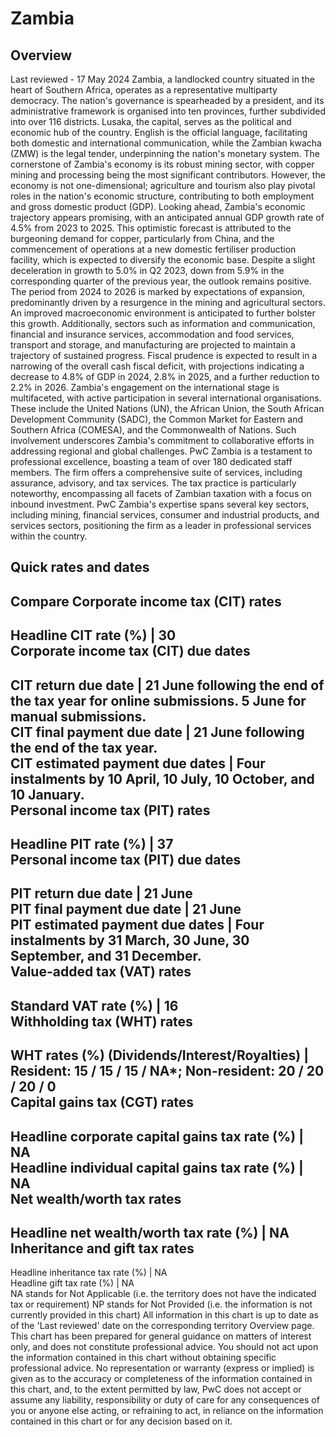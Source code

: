 # Zambia
## Overview
Last reviewed - 17 May 2024
Zambia, a landlocked country situated in the heart of Southern Africa, operates as a representative multiparty democracy. The nation's governance is spearheaded by a president, and its administrative framework is organised into ten provinces, further subdivided into over 116 districts. Lusaka, the capital, serves as the political and economic hub of the country. English is the official language, facilitating both domestic and international communication, while the Zambian kwacha (ZMW) is the legal tender, underpinning the nation's monetary system.
The cornerstone of Zambia's economy is its robust mining sector, with copper mining and processing being the most significant contributors. However, the economy is not one-dimensional; agriculture and tourism also play pivotal roles in the nation's economic structure, contributing to both employment and gross domestic product (GDP).
Looking ahead, Zambia's economic trajectory appears promising, with an anticipated annual GDP growth rate of 4.5% from 2023 to 2025. This optimistic forecast is attributed to the burgeoning demand for copper, particularly from China, and the commencement of operations at a new domestic fertiliser production facility, which is expected to diversify the economic base. Despite a slight deceleration in growth to 5.0% in Q2 2023, down from 5.9% in the corresponding quarter of the previous year, the outlook remains positive.
The period from 2024 to 2026 is marked by expectations of expansion, predominantly driven by a resurgence in the mining and agricultural sectors. An improved macroeconomic environment is anticipated to further bolster this growth. Additionally, sectors such as information and communication, financial and insurance services, accommodation and food services, transport and storage, and manufacturing are projected to maintain a trajectory of sustained progress. Fiscal prudence is expected to result in a narrowing of the overall cash fiscal deficit, with projections indicating a decrease to 4.8% of GDP in 2024, 2.8% in 2025, and a further reduction to 2.2% in 2026.
Zambia's engagement on the international stage is multifaceted, with active participation in several international organisations. These include the United Nations (UN), the African Union, the South African Development Community (SADC), the Common Market for Eastern and Southern Africa (COMESA), and the Commonwealth of Nations. Such involvement underscores Zambia's commitment to collaborative efforts in addressing regional and global challenges.
PwC Zambia is a testament to professional excellence, boasting a team of over 180 dedicated staff members. The firm offers a comprehensive suite of services, including assurance, advisory, and tax services. The tax practice is particularly noteworthy, encompassing all facets of Zambian taxation with a focus on inbound investment. PwC Zambia's expertise spans several key sectors, including mining, financial services, consumer and industrial products, and services sectors, positioning the firm as a leader in professional services within the country.
## Quick rates and dates
Compare
Corporate income tax (CIT) rates   
---  
Headline CIT rate (%) |  30  
Corporate income tax (CIT) due dates   
---  
CIT return due date |  21 June following the end of the tax year for online submissions. 5 June for manual submissions.  
CIT final payment due date |  21 June following the end of the tax year.  
CIT estimated payment due dates |  Four instalments by 10 April, 10 July, 10 October, and 10 January.  
Personal income tax (PIT) rates   
---  
Headline PIT rate (%) |  37  
Personal income tax (PIT) due dates   
---  
PIT return due date |  21 June  
PIT final payment due date |  21 June  
PIT estimated payment due dates |  Four instalments by 31 March, 30 June, 30 September, and 31 December.  
Value-added tax (VAT) rates   
---  
Standard VAT rate (%) |  16  
Withholding tax (WHT) rates   
---  
WHT rates (%) (Dividends/Interest/Royalties) |  Resident: 15 / 15 / 15 / NA*; Non-resident: 20 / 20 / 20 / 0  
Capital gains tax (CGT) rates   
---  
Headline corporate capital gains tax rate (%) |  NA  
Headline individual capital gains tax rate (%) |  NA  
Net wealth/worth tax rates   
---  
Headline net wealth/worth tax rate (%) |  NA  
Inheritance and gift tax rates   
---  
Headline inheritance tax rate (%) |  NA  
Headline gift tax rate (%) |  NA  
NA stands for Not Applicable (i.e. the territory does not have the indicated tax or requirement)
NP stands for Not Provided (i.e. the information is not currently provided in this chart) 
All information in this chart is up to date as of the 'Last reviewed' date on the corresponding territory Overview page. This chart has been prepared for general guidance on matters of interest only, and does not constitute professional advice. You should not act upon the information contained in this chart without obtaining specific professional advice. No representation or warranty (express or implied) is given as to the accuracy or completeness of the information contained in this chart, and, to the extent permitted by law, PwC does not accept or assume any liability, responsibility or duty of care for any consequences of you or anyone else acting, or refraining to act, in reliance on the information contained in this chart or for any decision based on it.
